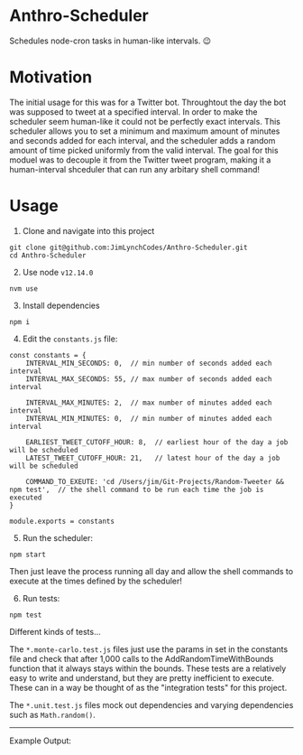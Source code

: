 # Anthro-Scheduler
Schedules node-cron tasks in human-like intervals. 😉

# Motivation
The initial usage for this was for a Twitter bot. Throughtout the day the bot was supposed to tweet at a specified interval. In order to make the scheduler seem human-like it could not be perfectly exact intervals. This scheduler allows you to set a minimum and maximum amount of minutes and seconds added for each interval, and the scheduler adds a random amount of time picked uniformly from the valid interval. The goal for this moduel was to decouple it from the Twitter tweet program, making it a human-interval shceduler that can run any arbitary shell command!

# Usage

1. Clone and navigate into this project
```
git clone git@github.com:JimLynchCodes/Anthro-Scheduler.git
cd Anthro-Scheduler
```

2. Use node `v12.14.0`
```
nvm use
```

3. Install dependencies
```
npm i
```

4. Edit the `constants.js` file:

```
const constants = {
    INTERVAL_MIN_SECONDS: 0,  // min number of seconds added each interval
    INTERVAL_MAX_SECONDS: 55, // max number of seconds added each interval

    INTERVAL_MAX_MINUTES: 2,  // max number of minutes added each interval
    INTERVAL_MIN_MINUTES: 0,  // min number of minutes added each interval

    EARLIEST_TWEET_CUTOFF_HOUR: 8,  // earliest hour of the day a job will be scheduled
    LATEST_TWEET_CUTOFF_HOUR: 21,   // latest hour of the day a job will be scheduled
    
    COMMAND_TO_EXEUTE: 'cd /Users/jim/Git-Projects/Random-Tweeter && npm test',  // the shell command to be run each time the job is executed
}

module.exports = constants
```

5. Run the scheduler:
```
npm start
```

Then just leave the process running all day and allow the shell commands to execute at the times defined by the scheduler!


6. Run tests:
```
npm test
```

Different kinds of tests...

The `*.monte-carlo.test.js` files just use the params in set in the constants file and check that after 1,000 calls to the AddRandomTimeWithBounds function that it always stays within the bounds. These tests are a relatively easy to write and understand, but they are pretty inefficient to execute. These can in a way be thought of as the "integration tests" for this project.

The `*.unit.test.js` files mock out dependencies and varying dependencies such as `Math.random()`.

---

Example Output: